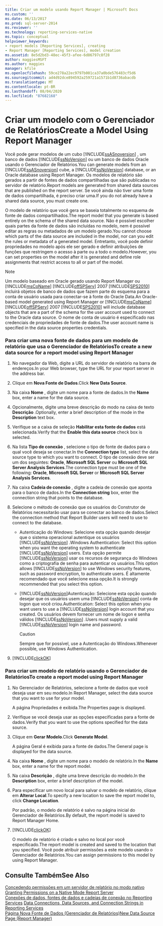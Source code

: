 ```yaml
---
title: Criar um modelo usando Report Manager | Microsoft Docs
ms.custom: ''
ms.date: 06/13/2017
ms.prod: sql-server-2014
ms.reviewer: ''
ms.technology: reporting-services-native
ms.topic: conceptual
helpviewer_keywords:
- report models [Reporting Services], creating
- Report Manager [Reporting Services], model creation
ms.assetid: 8e5d2bd3-48ec-45f3-afee-6d86797c8f28
author: maggiesMSFT
ms.author: maggies
manager: kfile
ms.openlocfilehash: 59ce278a22ec9797b001ca37a0bde576483cf5d6
ms.sourcegitcommit: ad4d92dce894592a259721a1571b1d8736abacdb
ms.translationtype: MT
ms.contentlocale: pt-BR
ms.lasthandoff: 08/04/2020
ms.locfileid: "87682168"
---
```

# <a name="create-a-model-using-report-manager"></a><span data-ttu-id="73da8-102">Criar um modelo com o Gerenciador de Relatórios</span><span class="sxs-lookup"><span data-stu-id="73da8-102">Create a Model Using Report Manager</span></span>
  <span data-ttu-id="73da8-103">Você pode gerar modelos de um cubo [!INCLUDE[ssASnoversion](../includes/ssasnoversion-md.md)] , um banco de dados [!INCLUDE[ssNoVersion](../includes/ssnoversion-md.md)] ou um banco de dados Oracle usando o Gerenciador de Relatórios.</span><span class="sxs-lookup"><span data-stu-id="73da8-103">You can generate models from an [!INCLUDE[ssASnoversion](../includes/ssasnoversion-md.md)] cube, a [!INCLUDE[ssNoVersion](../includes/ssnoversion-md.md)] database, or an Oracle database using Report Manager.</span></span> <span data-ttu-id="73da8-104">Os modelos de relatório são gerados a partir de fontes de dados compartilhadas que são publicadas no servidor de relatório.</span><span class="sxs-lookup"><span data-stu-id="73da8-104">Report models are generated from shared data sources that are published on the report server.</span></span> <span data-ttu-id="73da8-105">Se você ainda não tiver uma fonte de dados compartilhada, é preciso criar uma.</span><span class="sxs-lookup"><span data-stu-id="73da8-105">If you do not already have a shared data source, you must create one.</span></span>  
  
 <span data-ttu-id="73da8-106">O modelo de relatório que você gera se baseia totalmente no esquema de fonte de dados compartilhados.</span><span class="sxs-lookup"><span data-stu-id="73da8-106">The report model that you generate is based entirely on the schema of the shared data source.</span></span> <span data-ttu-id="73da8-107">Não é possível escolher quais partes da fonte de dados são incluídas no modelo, nem é possível editar as regras ou metadados de um modelo gerado.</span><span class="sxs-lookup"><span data-stu-id="73da8-107">You cannot choose which parts of the data source are included in the model, nor can you edit the rules or metadata of a generated model.</span></span> <span data-ttu-id="73da8-108">Entretanto, você pode definir propriedades no modelo após ele ser gerado e definir atribuições de funções que restringem o acesso à parte ou a todo o modelo.</span><span class="sxs-lookup"><span data-stu-id="73da8-108">However, you can set properties on the model after it is generated and define role assignments that restrict access to all or part of the model.</span></span>  
  
> [!NOTE]  
>  <span data-ttu-id="73da8-109">Um modelo baseado em Oracle gerado usando Report Manager ou [!INCLUDE[msCoName](../includes/msconame-md.md)] [!INCLUDE[offSPServ](../includes/offspserv-md.md)] 2007 [!INCLUDE[SPS2010](../includes/sps2010-md.md)] incluirá objetos de banco de dados que fazem parte do esquema para a conta de usuário usada para conectar-se à fonte do Oracle Data.</span><span class="sxs-lookup"><span data-stu-id="73da8-109">An Oracle-based model generated using Report Manager or [!INCLUDE[msCoName](../includes/msconame-md.md)][!INCLUDE[offSPServ](../includes/offspserv-md.md)] 2007 [!INCLUDE[SPS2010](../includes/sps2010-md.md)] will include database objects that are a part of the schema for the user account used to connect to the Oracle data source.</span></span> <span data-ttu-id="73da8-110">O nome de conta de usuário é especificado nas credenciais de propriedades de fonte de dados.</span><span class="sxs-lookup"><span data-stu-id="73da8-110">The user account name is specified in the data source properties credentials.</span></span>  
  
### <a name="to-create-a-new-data-source-for-a-report-model-using-report-manager"></a><span data-ttu-id="73da8-111">Para criar uma nova fonte de dados para um modelo de relatório que usa o Gerenciador de Relatórios</span><span class="sxs-lookup"><span data-stu-id="73da8-111">To create a new data source for a report model using Report Manager</span></span>  
  
1.  <span data-ttu-id="73da8-112">No navegador da Web, digite a URL do servidor de relatório na barra de endereços.</span><span class="sxs-lookup"><span data-stu-id="73da8-112">In your Web browser, type the URL for your report server in the address bar.</span></span>  
  
2.  <span data-ttu-id="73da8-113">Clique em **Nova Fonte de Dados**.</span><span class="sxs-lookup"><span data-stu-id="73da8-113">Click **New Data Source**.</span></span>  
  
3.  <span data-ttu-id="73da8-114">Na caixa **Nome** , digite um nome para a fonte de dados.</span><span class="sxs-lookup"><span data-stu-id="73da8-114">In the **Name** box, enter a name for the data source.</span></span>  
  
4.  <span data-ttu-id="73da8-115">Opcionalmente, digite uma breve descrição do modo na caixa de texto **Descrição** .</span><span class="sxs-lookup"><span data-stu-id="73da8-115">Optionally, enter a brief description of the mode in the **Description** text box.</span></span>  
  
5.  <span data-ttu-id="73da8-116">Verifique se a caixa de seleção **Habilitar esta fonte de dados** está selecionada.</span><span class="sxs-lookup"><span data-stu-id="73da8-116">Verify that the **Enable this data source** check box is selected.</span></span>  
  
6.  <span data-ttu-id="73da8-117">Na lista **Tipo de conexão** , selecione o tipo de fonte de dados para o qual você deseja se conectar.</span><span class="sxs-lookup"><span data-stu-id="73da8-117">In the **Connection type** list, select the data source type to which you want to connect.</span></span> <span data-ttu-id="73da8-118">O tipo de conexão deve ser um dos seguintes: **Oracle**, **Microsoft SQL Server** ou **Microsoft SQL Server Analysis Services**.</span><span class="sxs-lookup"><span data-stu-id="73da8-118">The connection type must be one of the following: **Oracle**, **Microsoft SQL Server** or **Microsoft SQL Server Analysis Services**.</span></span>  
  
7.  <span data-ttu-id="73da8-119">Na caixa **Cadeia de conexão** , digite a cadeia de conexão que aponta para o banco de dados.</span><span class="sxs-lookup"><span data-stu-id="73da8-119">In the **Connection string** box, enter the connection string that points to the database.</span></span>  
  
8.  <span data-ttu-id="73da8-120">Selecione o método de conexão que os usuários do Construtor de Relatórios necessitarão usar para se conectar ao banco de dados.</span><span class="sxs-lookup"><span data-stu-id="73da8-120">Select the connection method that Report Builder users will need to use to connect to the database.</span></span>  
  
    -   <span data-ttu-id="73da8-121">Autenticação do Windows: Selecione esta opção quando desejar que o sistema operacional autentique os usuários [!INCLUDE[ssNoVersion](../includes/ssnoversion-md.md)] .</span><span class="sxs-lookup"><span data-stu-id="73da8-121">Windows Authentication: Select this option when you want the operating system to authenticate [!INCLUDE[ssNoVersion](../includes/ssnoversion-md.md)] users.</span></span> <span data-ttu-id="73da8-122">Esta opção permite [!INCLUDE[ssNoVersion](../includes/ssnoversion-md.md)] usar os recursos de segurança do Windows como a criptografia de senha para autenticar os usuários.</span><span class="sxs-lookup"><span data-stu-id="73da8-122">This option allows [!INCLUDE[ssNoVersion](../includes/ssnoversion-md.md)] to use Windows security features, such as password encryption, to authenticate users.</span></span> <span data-ttu-id="73da8-123">É altamente recomendado que você selecione essa opção.</span><span class="sxs-lookup"><span data-stu-id="73da8-123">It is strongly recommended that you select this option.</span></span>  
  
    -   [!INCLUDE[ssNoVersion](../includes/ssnoversion-md.md)]<span data-ttu-id="73da8-124">Autenticação: Selecione esta opção quando desejar que os usuários usem uma [!INCLUDE[ssNoVersion](../includes/ssnoversion-md.md)] conta de logon que você criou.</span><span class="sxs-lookup"><span data-stu-id="73da8-124">Authentication: Select this option when you want users to use a [!INCLUDE[ssNoVersion](../includes/ssnoversion-md.md)] login account that you created.</span></span> <span data-ttu-id="73da8-125">Os usuários devem fornecer um nome de logon e senha válidos [!INCLUDE[ssNoVersion](../includes/ssnoversion-md.md)] .</span><span class="sxs-lookup"><span data-stu-id="73da8-125">Users must supply a valid [!INCLUDE[ssNoVersion](../includes/ssnoversion-md.md)] login name and password.</span></span>  
  
        > [!CAUTION]  
        >  <span data-ttu-id="73da8-126">Sempre que for possível, use a Autenticação do Windows.</span><span class="sxs-lookup"><span data-stu-id="73da8-126">Whenever possible, use Windows Authentication.</span></span>  
  
9. [!INCLUDE[clickOK](../includes/clickok-md.md)]  
  
### <a name="to-create-a-report-model-using-report-manager"></a><span data-ttu-id="73da8-127">Para criar um modelo de relatório usando o Gerenciador de Relatórios</span><span class="sxs-lookup"><span data-stu-id="73da8-127">To create a report model using Report Manager</span></span>  
  
1.  <span data-ttu-id="73da8-128">No Gerenciador de Relatórios, selecione a fonte de dados que você deseja usar em seu modelo.</span><span class="sxs-lookup"><span data-stu-id="73da8-128">In Report Manager, select the data source that you want to use for your model.</span></span>  
  
     <span data-ttu-id="73da8-129">A página Propriedades é exibida.</span><span class="sxs-lookup"><span data-stu-id="73da8-129">The Properties page is displayed.</span></span>  
  
2.  <span data-ttu-id="73da8-130">Verifique se você deseja usar as opções especificadas para a fonte de dados.</span><span class="sxs-lookup"><span data-stu-id="73da8-130">Verify that you want to use the options specified for the data source.</span></span>  
  
3.  <span data-ttu-id="73da8-131">Clique em **Gerar Modelo**.</span><span class="sxs-lookup"><span data-stu-id="73da8-131">Click **Generate Model**.</span></span>  
  
     <span data-ttu-id="73da8-132">A página Geral é exibida para a fonte de dados.</span><span class="sxs-lookup"><span data-stu-id="73da8-132">The General page is displayed for the data source.</span></span>  
  
4.  <span data-ttu-id="73da8-133">Na caixa **Nome** , digite um nome para o modelo de relatório.</span><span class="sxs-lookup"><span data-stu-id="73da8-133">In the **Name** box, enter a name for the report model.</span></span>  
  
5.  <span data-ttu-id="73da8-134">Na caixa **Descrição** , digite uma breve descrição do modelo.</span><span class="sxs-lookup"><span data-stu-id="73da8-134">In the **Description** box, enter a brief description of the model.</span></span>  
  
6.  <span data-ttu-id="73da8-135">Para especificar um novo local para salvar o modelo de relatório, clique em **Alterar Local**.</span><span class="sxs-lookup"><span data-stu-id="73da8-135">To specify a new location to save the report model to, click **Change Location**.</span></span>  
  
     <span data-ttu-id="73da8-136">Por padrão, o modelo de relatório é salvo na página inicial do Gerenciador de Relatórios.</span><span class="sxs-lookup"><span data-stu-id="73da8-136">By default, the report model is saved to Report Manager Home.</span></span>  
  
7.  [!INCLUDE[clickOK](../includes/clickok-md.md)]  
  
     <span data-ttu-id="73da8-137">O modelo de relatório é criado e salvo no local por você especificado.</span><span class="sxs-lookup"><span data-stu-id="73da8-137">The report model is created and saved to the location that you specified.</span></span> <span data-ttu-id="73da8-138">Você pode atribuir permissões a este modelo usando o Gerenciador de Relatórios.</span><span class="sxs-lookup"><span data-stu-id="73da8-138">You can assign permissions to this model by using Report Manager.</span></span>  
  
## <a name="see-also"></a><span data-ttu-id="73da8-139">Consulte Também</span><span class="sxs-lookup"><span data-stu-id="73da8-139">See Also</span></span>  
 <span data-ttu-id="73da8-140">[Concedendo permissões em um servidor de relatório no modo nativo](security/granting-permissions-on-a-native-mode-report-server.md) </span><span class="sxs-lookup"><span data-stu-id="73da8-140">[Granting Permissions on a Native Mode Report Server](security/granting-permissions-on-a-native-mode-report-server.md) </span></span>  
 <span data-ttu-id="73da8-141">[Conexões de dados, fontes de dados e cadeias de conexão no Reporting Services](../../2014/reporting-services/data-connections-data-sources-and-connection-strings-in-reporting-services.md) </span><span class="sxs-lookup"><span data-stu-id="73da8-141">[Data Connections, Data Sources, and Connection Strings in Reporting Services](../../2014/reporting-services/data-connections-data-sources-and-connection-strings-in-reporting-services.md) </span></span>  
 [<span data-ttu-id="73da8-142">Página Nova Fonte de Dados &#40;Gerenciador de Relatórios&#41;</span><span class="sxs-lookup"><span data-stu-id="73da8-142">New Data Source Page &#40;Report Manager&#41;</span></span>](../../2014/reporting-services/new-data-source-page-report-manager.md)  
  
  

